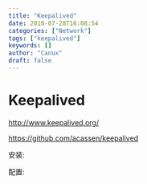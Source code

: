 ```yaml
---
title: "Keepalived"
date: 2018-07-28T16:08:54
categories: ["Network"]
tags: ["keepalived"]
keywords: []
author: "Canux"
draft: false
---
```


# Keepalived

<http://www.keepalived.org/>

<https://github.com/acassen/keepalived>

安装:


配置:

